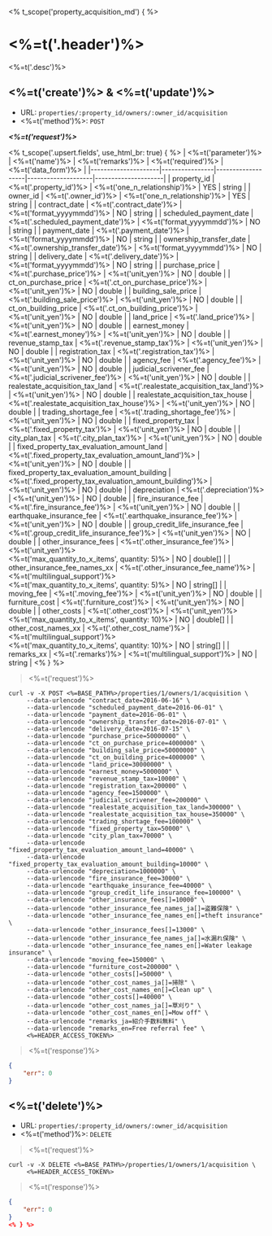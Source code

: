 <% t_scope('property_acquisition_md') { %>
# <%=t('.header')%>

<%=t('.desc')%>

## <%=t('create')%> & <%=t('update')%>

- URL: `properties/:property_id/owners/:owner_id/acquisition`
- <%=t('method')%>: `POST`

***<%=t('request')%>***

<% t_scope('.upsert.fields', use_html_br: true) { %>
| <%=t('parameter')%> | <%=t('name')%> | <%=t('remarks')%> | <%=t('required')%> | <%=t('data_form')%> |
|---------------------|----------------|-------------------|--------------------|---------------------|
| property_id | <%=t('.property_id')%> | <%=t('one_n_relationship')%> | YES | string | 
| owner_id | <%=t('.owner_id')%> | <%=t('one_n_relationship')%> | YES | string | 
| contract_date | <%=t('.contract_date')%> | <%=t('format_yyyymmdd')%> | NO | string |
| scheduled_payment_date | <%=t('.scheduled_payment_date')%> | <%=t('format_yyyymmdd')%> | NO | string |
| payment_date | <%=t('.payment_date')%> | <%=t('format_yyyymmdd')%> | NO | string |
| ownership_transfer_date | <%=t('.ownership_transfer_date')%> | <%=t('format_yyyymmdd')%> | NO | string |
| delivery_date | <%=t('.delivery_date')%> | <%=t('format_yyyymmdd')%> | NO | string |
| purchase_price | <%=t('.purchase_price')%> | <%=t('unit_yen')%> | NO | double |
| ct_on_purchase_price | <%=t('.ct_on_purchase_price')%> | <%=t('unit_yen')%> | NO | double |
| building_sale_price | <%=t('.building_sale_price')%> | <%=t('unit_yen')%> | NO | double |
| ct_on_building_price | <%=t('.ct_on_building_price')%> | <%=t('unit_yen')%> | NO | double |
| land_price | <%=t('.land_price')%> | <%=t('unit_yen')%> | NO | double |
| earnest_money | <%=t('.earnest_money')%> | <%=t('unit_yen')%> | NO | double |
| revenue_stamp_tax | <%=t('.revenue_stamp_tax')%> | <%=t('unit_yen')%> | NO | double |
| registration_tax | <%=t('.registration_tax')%> | <%=t('unit_yen')%> | NO | double |
| agency_fee | <%=t('.agency_fee')%> | <%=t('unit_yen')%> | NO | double |
| judicial_scrivener_fee | <%=t('.judicial_scrivener_fee')%> | <%=t('unit_yen')%> | NO | double |
| realestate_acquisition_tax_land | <%=t('.realestate_acquisition_tax_land')%> | <%=t('unit_yen')%> | NO | double |
| realestate_acquisition_tax_house | <%=t('.realestate_acquisition_tax_house')%> | <%=t('unit_yen')%> | NO | double |
| trading_shortage_fee | <%=t('.trading_shortage_fee')%> | <%=t('unit_yen')%> | NO | double |
| fixed_property_tax | <%=t('.fixed_property_tax')%> | <%=t('unit_yen')%> | NO | double |
| city_plan_tax | <%=t('.city_plan_tax')%> | <%=t('unit_yen')%> | NO | double |
| fixed_property_tax_evaluation_amount_land | <%=t('.fixed_property_tax_evaluation_amount_land')%> | <%=t('unit_yen')%> | NO | double |
| fixed_property_tax_evaluation_amount_building | <%=t('.fixed_property_tax_evaluation_amount_building')%> | <%=t('unit_yen')%> | NO | double |
| depreciation | <%=t('.depreciation')%> | <%=t('unit_yen')%> | NO | double |
| fire_insurance_fee | <%=t('.fire_insurance_fee')%> | <%=t('unit_yen')%> | NO | double |
| earthquake_insurance_fee | <%=t('.earthquake_insurance_fee')%> | <%=t('unit_yen')%> | NO | double |
| group_credit_life_insurance_fee | <%=t('.group_credit_life_insurance_fee')%> | <%=t('unit_yen')%> | NO | double |
| other_insurance_fees | <%=t('.other_insurance_fee')%> | <%=t('unit_yen')%><br><%=t('max_quantity_to_x_items', quantity: 5)%> | NO | double[] |
| other_insurance_fee_names_xx | <%=t('.other_insurance_fee_name')%> | <%=t('multilingual_support')%><br><%=t('max_quantity_to_x_items', quantity: 5)%> | NO | string[] |
| moving_fee | <%=t('.moving_fee')%> | <%=t('unit_yen')%> | NO | double |
| furniture_cost | <%=t('.furniture_cost')%> | <%=t('unit_yen')%> | NO | double |
| other_costs | <%=t('.other_cost')%> | <%=t('unit_yen')%><br><%=t('max_quantity_to_x_items', quantity: 10)%> | NO | double[] |
| other_cost_names_xx | <%=t('.other_cost_name')%> | <%=t('multilingual_support')%><br><%=t('max_quantity_to_x_items', quantity: 10)%> | NO | string[] |
| remarks_xx | <%=t('.remarks')%> | <%=t('multilingual_support')%> | NO | string |
<% } %>

> <%=t('request')%>

```shell
curl -v -X POST <%=BASE_PATH%>/properties/1/owners/1/acquisition \
     --data-urlencode "contract_date=2016-06-16" \
     --data-urlencode "scheduled_payment_date=2016-06-01" \
     --data-urlencode "payment_date=2016-06-01" \
     --data-urlencode "ownership_transfer_date=2016-07-01" \
     --data-urlencode "delivery_date=2016-07-15" \
     --data-urlencode "purchase_price=50000000" \
     --data-urlencode "ct_on_purchase_price=4000000" \
     --data-urlencode "building_sale_price=50000000" \
     --data-urlencode "ct_on_building_price=4000000" \
     --data-urlencode "land_price=30000000" \
     --data-urlencode "earnest_money=5000000" \
     --data-urlencode "revenue_stamp_tax=10000" \
     --data-urlencode "registration_tax=200000" \
     --data-urlencode "agency_fee=1500000" \
     --data-urlencode "judicial_scrivener_fee=200000" \
     --data-urlencode "realestate_acquisition_tax_land=300000" \
     --data-urlencode "realestate_acquisition_tax_house=350000" \
     --data-urlencode "trading_shortage_fee=100000" \
     --data-urlencode "fixed_property_tax=50000" \
     --data-urlencode "city_plan_tax=70000" \
     --data-urlencode "fixed_property_tax_evaluation_amount_land=40000" \
     --data-urlencode "fixed_property_tax_evaluation_amount_building=10000" \
     --data-urlencode "depreciation=1000000" \
     --data-urlencode "fire_insurance_fee=30000" \
     --data-urlencode "earthquake_insurance_fee=40000" \
     --data-urlencode "group_credit_life_insurance_fee=100000" \
     --data-urlencode "other_insurance_fees[]=10000" \
     --data-urlencode "other_insurance_fee_names_ja[]=盗難保険" \
     --data-urlencode "other_insurance_fee_names_en[]=theft insurance" \
     --data-urlencode "other_insurance_fees[]=13000" \
     --data-urlencode "other_insurance_fee_names_ja[]=水漏れ保険" \
     --data-urlencode "other_insurance_fee_names_en[]=Water leakage insurance" \
     --data-urlencode "moving_fee=150000" \
     --data-urlencode "furniture_cost=200000" \
     --data-urlencode "other_costs[]=50000" \
     --data-urlencode "other_cost_names_ja[]=掃除" \
     --data-urlencode "other_cost_names_en[]=Clean up" \
     --data-urlencode "other_costs[]=40000" \
     --data-urlencode "other_cost_names_ja[]=草刈り" \
     --data-urlencode "other_cost_names_en[]=Mow off" \
     --data-urlencode "remarks_ja=紹介手数料無料" \
     --data-urlencode "remarks_en=Free referral fee" \
     <%=HEADER_ACCESS_TOKEN%>
```

> <%=t('response')%>

```json
{
    "err": 0
}
```

## <%=t('delete')%>

- URL: `properties/:property_id/owners/:owner_id/acquisition`
- <%=t('method')%>: `DELETE`

> <%=t('request')%>

```shell
curl -v -X DELETE <%=BASE_PATH%>/properties/1/owners/1/acquisition \
     <%=HEADER_ACCESS_TOKEN%>
```

> <%=t('response')%>

```json
{
    "err": 0
}
<% } %>

